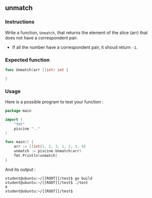 ## unmatch

### Instructions

Write a function, `Unmatch`, that returns the element of the slice (arr) that does not have a correspondent pair.

- If all the number have a correspondent pair, it shoud return `-1`.

### Expected function

```go
func Unmatch(arr []int) int {

}
```

### Usage

Here is a possible program to test your function :

```go
package main

import (
	"fmt"
	piscine ".."
)

func main() {
	arr := []int{1, 2, 3, 1, 2, 3, 4}
	unmatch := piscine.Unmatch(arr)
	fmt.Println(unmatch)
}
```

And its output :

```console
student@ubuntu:~/[[ROOT]]/test$ go build
student@ubuntu:~/[[ROOT]]/test$ ./test
4
student@ubuntu:~/[[ROOT]]/test$
```
